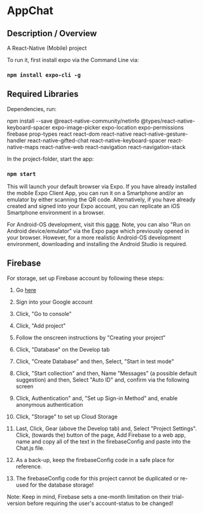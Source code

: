 # AppChat
## Description / Overview

A React-Native (Mobile) project

To run it, first install expo via the Command Line via:

### `npm install expo-cli -g`

## Required Libraries

Dependencies, run:

npm install --save @react-native-community/netinfo @types/react-native-keyboard-spacer expo-image-picker expo-location expo-permissions firebase prop-types react react-dom react-native react-native-gesture-handler react-native-gifted-chat react-native-keyboard-spacer react-native-maps react-native-web react-navigation react-navigation-stack

In the project-folder, start the app:

### `npm start`

This will launch your default browser via Expo. If you have already installed the mobile Expo Client App, you can run it on a Smartphone and/or an emulator by either scanning the QR code. Alternatively, if you have already created and signed into your Expo account, you can replicate an iOS Smartphone environment in a browser.</br>

For Android-OS development, visit this [page](https://docs.expo.io/versions/latest/workflow/android-studio-emulator/). Note, you can also "Run on Android device/emulator" via the Expo page which previously opened in your browser. However, for a more realistic Android-OS development environment, downloading and installing the Android Studio is required.

## Firebase 

For storage, set up Firebase account by following these steps: </br>

1. Go [here](https://firebase.google.com/?hl=en)

2. Sign into your Google account</br>

3. Click, "Go to console"</br>

4. Click, "Add project"</br>

5. Follow the onscreen instructions by "Creating your project"</br>

6. Click, "Database" on the Develop tab </br>

7. Click, "Create Database" and then, Select, "Start in test mode"</br>

8. Click, "Start collection" and then, Name "Messages" (a possible default suggestion) and then, Select "Auto ID" and, confirm via the following screen</br>

9. Click, Authentication" and, "Set up Sign-in Method" and, enable anonymous authentication</br>

10. Click, "Storage" to set up Cloud Storage</br>

11. Last, Click, Gear (above the Develop tab) and, Select "Project Settings". Click, (towards the) button of the page, Add Firebase to a web app, name and copy all of the text in the firebaseConfig and paste into the Chat.js file.</br>

12. As a back-up, keep the firebaseConfig code in a safe place for reference. </br>

13. The firebaseConfig code for this project cannot be duplicated or re-used for the database storage! 

Note: Keep in mind, Firebase sets a one-month limitation on their trial-version before requiring the user's account-status to be changed!
